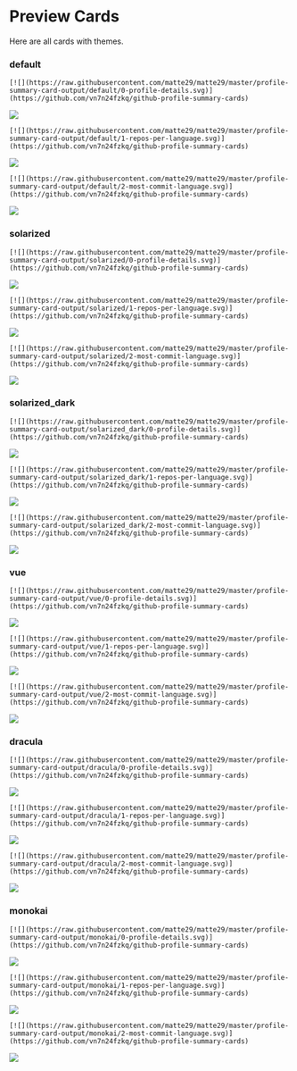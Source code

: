 
# Preview Cards

Here are all cards with themes.


### default


```
[![](https://raw.githubusercontent.com/matte29/matte29/master/profile-summary-card-output/default/0-profile-details.svg)](https://github.com/vn7n24fzkq/github-profile-summary-cards)
```
![](https://raw.githubusercontent.com/matte29/matte29/master/profile-summary-card-output/default/0-profile-details.svg)


```
[![](https://raw.githubusercontent.com/matte29/matte29/master/profile-summary-card-output/default/1-repos-per-language.svg)](https://github.com/vn7n24fzkq/github-profile-summary-cards)
```
![](https://raw.githubusercontent.com/matte29/matte29/master/profile-summary-card-output/default/1-repos-per-language.svg)


```
[![](https://raw.githubusercontent.com/matte29/matte29/master/profile-summary-card-output/default/2-most-commit-language.svg)](https://github.com/vn7n24fzkq/github-profile-summary-cards)
```
![](https://raw.githubusercontent.com/matte29/matte29/master/profile-summary-card-output/default/2-most-commit-language.svg)


### solarized


```
[![](https://raw.githubusercontent.com/matte29/matte29/master/profile-summary-card-output/solarized/0-profile-details.svg)](https://github.com/vn7n24fzkq/github-profile-summary-cards)
```
![](https://raw.githubusercontent.com/matte29/matte29/master/profile-summary-card-output/solarized/0-profile-details.svg)


```
[![](https://raw.githubusercontent.com/matte29/matte29/master/profile-summary-card-output/solarized/1-repos-per-language.svg)](https://github.com/vn7n24fzkq/github-profile-summary-cards)
```
![](https://raw.githubusercontent.com/matte29/matte29/master/profile-summary-card-output/solarized/1-repos-per-language.svg)


```
[![](https://raw.githubusercontent.com/matte29/matte29/master/profile-summary-card-output/solarized/2-most-commit-language.svg)](https://github.com/vn7n24fzkq/github-profile-summary-cards)
```
![](https://raw.githubusercontent.com/matte29/matte29/master/profile-summary-card-output/solarized/2-most-commit-language.svg)


### solarized_dark


```
[![](https://raw.githubusercontent.com/matte29/matte29/master/profile-summary-card-output/solarized_dark/0-profile-details.svg)](https://github.com/vn7n24fzkq/github-profile-summary-cards)
```
![](https://raw.githubusercontent.com/matte29/matte29/master/profile-summary-card-output/solarized_dark/0-profile-details.svg)


```
[![](https://raw.githubusercontent.com/matte29/matte29/master/profile-summary-card-output/solarized_dark/1-repos-per-language.svg)](https://github.com/vn7n24fzkq/github-profile-summary-cards)
```
![](https://raw.githubusercontent.com/matte29/matte29/master/profile-summary-card-output/solarized_dark/1-repos-per-language.svg)


```
[![](https://raw.githubusercontent.com/matte29/matte29/master/profile-summary-card-output/solarized_dark/2-most-commit-language.svg)](https://github.com/vn7n24fzkq/github-profile-summary-cards)
```
![](https://raw.githubusercontent.com/matte29/matte29/master/profile-summary-card-output/solarized_dark/2-most-commit-language.svg)


### vue


```
[![](https://raw.githubusercontent.com/matte29/matte29/master/profile-summary-card-output/vue/0-profile-details.svg)](https://github.com/vn7n24fzkq/github-profile-summary-cards)
```
![](https://raw.githubusercontent.com/matte29/matte29/master/profile-summary-card-output/vue/0-profile-details.svg)


```
[![](https://raw.githubusercontent.com/matte29/matte29/master/profile-summary-card-output/vue/1-repos-per-language.svg)](https://github.com/vn7n24fzkq/github-profile-summary-cards)
```
![](https://raw.githubusercontent.com/matte29/matte29/master/profile-summary-card-output/vue/1-repos-per-language.svg)


```
[![](https://raw.githubusercontent.com/matte29/matte29/master/profile-summary-card-output/vue/2-most-commit-language.svg)](https://github.com/vn7n24fzkq/github-profile-summary-cards)
```
![](https://raw.githubusercontent.com/matte29/matte29/master/profile-summary-card-output/vue/2-most-commit-language.svg)


### dracula


```
[![](https://raw.githubusercontent.com/matte29/matte29/master/profile-summary-card-output/dracula/0-profile-details.svg)](https://github.com/vn7n24fzkq/github-profile-summary-cards)
```
![](https://raw.githubusercontent.com/matte29/matte29/master/profile-summary-card-output/dracula/0-profile-details.svg)


```
[![](https://raw.githubusercontent.com/matte29/matte29/master/profile-summary-card-output/dracula/1-repos-per-language.svg)](https://github.com/vn7n24fzkq/github-profile-summary-cards)
```
![](https://raw.githubusercontent.com/matte29/matte29/master/profile-summary-card-output/dracula/1-repos-per-language.svg)


```
[![](https://raw.githubusercontent.com/matte29/matte29/master/profile-summary-card-output/dracula/2-most-commit-language.svg)](https://github.com/vn7n24fzkq/github-profile-summary-cards)
```
![](https://raw.githubusercontent.com/matte29/matte29/master/profile-summary-card-output/dracula/2-most-commit-language.svg)


### monokai


```
[![](https://raw.githubusercontent.com/matte29/matte29/master/profile-summary-card-output/monokai/0-profile-details.svg)](https://github.com/vn7n24fzkq/github-profile-summary-cards)
```
![](https://raw.githubusercontent.com/matte29/matte29/master/profile-summary-card-output/monokai/0-profile-details.svg)


```
[![](https://raw.githubusercontent.com/matte29/matte29/master/profile-summary-card-output/monokai/1-repos-per-language.svg)](https://github.com/vn7n24fzkq/github-profile-summary-cards)
```
![](https://raw.githubusercontent.com/matte29/matte29/master/profile-summary-card-output/monokai/1-repos-per-language.svg)


```
[![](https://raw.githubusercontent.com/matte29/matte29/master/profile-summary-card-output/monokai/2-most-commit-language.svg)](https://github.com/vn7n24fzkq/github-profile-summary-cards)
```
![](https://raw.githubusercontent.com/matte29/matte29/master/profile-summary-card-output/monokai/2-most-commit-language.svg)

